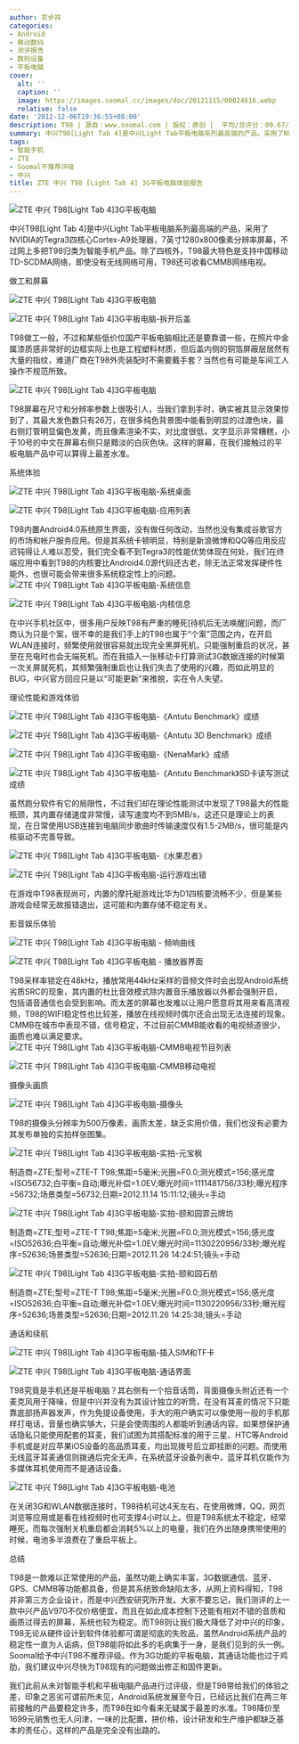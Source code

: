 ```yaml
---
author: 农步祥
categories:
- Android
- 移动数码
- 测评报告
- 数码设备
- 平板电脑
cover:
  alt: ''
  caption: ''
  image: https://images.soomal.cc/images/doc/20121115/00024616.webp
  relative: false
date: '2012-12-06T19:36:55+08:00'
description: T98 | 源自：www.soomal.com | 版权：原创 |  平均/总评分：09.67/261
summary: 中兴T98[Light Tab 4]是中兴Light Tab平板电脑系列最高端的产品，采用了NVIDIA的Tegra3四核心Cortex-A9处理器，7英寸1280x800像素分辨率屏幕，不过网上多把T98归类为智能手机产品。除了四核外，T98最大特色是支持中国移动TD-SCDMA网络，即使没有无线网络可用，T98还可收看CMMB网络电视……
tags:
- 智能手机
- ZTE
- Soomal不推荐评级
- 中兴
title: ZTE 中兴 T98 [Light Tab 4] 3G平板电脑体验报告
---
```


![ZTE 中兴 T98[Light Tab 4]3G平板电脑](https://images.soomal.cc/images/doc/20121115/00024608.webp)



中兴T98[Light Tab 4]是中兴Light Tab平板电脑系列最高端的产品，采用了NVIDIA的Tegra3四核心Cortex-A9处理器，7英寸1280x800像素分辨率屏幕，不过网上多把T98归类为智能手机产品。除了四核外，T98最大特色是支持中国移动TD-SCDMA网络，即使没有无线网络可用，T98还可收看CMMB网络电视。



做工和屏幕



![ZTE 中兴 T98[Light Tab 4]3G平板电脑](https://images.soomal.cc/images/doc/20121115/00024610.webp)



![ZTE 中兴 T98[Light Tab 4]3G平板电脑-拆开后盖](https://images.soomal.cc/images/doc/20121115/00024626.webp)



T98做工一般，不过和某些低价位国产平板电脑相比还是要靠谱一些，在照片中金属漆质感非常好的边框实际上也是工程塑料材质，但后盖内侧的铜箔屏蔽层居然有大量的指纹，难道厂商在T98外壳装配时不需要戴手套？当然也有可能是车间工人操作不规范所致。



![ZTE 中兴 T98[Light Tab 4]3G平板电脑](https://images.soomal.cc/images/doc/20121115/00024617.webp)



T98屏幕在尺寸和分辨率参数上很吸引人，当我们拿到手时，确实被其显示效果惊到了，其最大发色数只有26万，在很多纯色背景图中能看到明显的过渡色块，最右侧灯管明显偏色发黄，而且像素渲染不实，对比度很低，文字显示非常糟糕，小于10号的中文在屏幕右侧只是黯淡的白灰色块。这样的屏幕，在我们接触过的平板电脑产品中可以算得上最差水准。



系统体验



![ZTE 中兴 T98[Light Tab 4]3G平板电脑-系统桌面](https://images.soomal.cc/images/doc/20121206/00025325.webp)



![ZTE 中兴 T98[Light Tab 4]3G平板电脑-应用列表](https://images.soomal.cc/images/doc/20121206/00025326.webp)



T98内置Android4.0系统原生界面，没有做任何改动，当然也没有集成谷歌官方的市场和帐户服务应用。但是其系统卡顿明显，特别是新浪微博和QQ等应用反应迟钝得让人难以忍受，我们完全看不到Tegra3的性能优势体现在何处，我们在终端应用中看到T98的内核要比Android4.0源代码还古老，除无法正常发挥硬件性能外，也很可能会带来很多系统稳定性上的问题。
![ZTE 中兴 T98[Light Tab 4]3G平板电脑-系统信息](https://images.soomal.cc/images/doc/20121206/00025327.webp)




![ZTE 中兴 T98[Light Tab 4]3G平板电脑-内核信息](https://images.soomal.cc/images/doc/20121206/00025328.webp)



在中兴手机社区中，很多用户反映T98有严重的睡死[待机后无法唤醒]问题，而厂商认为只是个案，很不幸的是我们手上的T98也属于“个案”范围之内，在开启WLAN连接时，频繁使用就很容易就出现完全黑屏死机，只能强制重启的状况，甚至在充电时也会无端死机。而在我插入一张移动卡打算测试3G数据连接的时候第一次关屏就死机，其频繁强制重启也让我们失去了使用的兴趣，而如此明显的BUG，中兴官方回应只是以“可能更新”来推脱，实在令人失望。



理论性能和游戏体验



![ZTE 中兴 T98[Light Tab 4]3G平板电脑-《Antutu Benchmark》成绩](https://images.soomal.cc/images/doc/20121206/00025331.webp)



![ZTE 中兴 T98[Light Tab 4]3G平板电脑-《Antutu 3D Benchmark》成绩](https://images.soomal.cc/images/doc/20121206/00025333.webp)



![ZTE 中兴 T98[Light Tab 4]3G平板电脑-《NenaMark》成绩](https://images.soomal.cc/images/doc/20121206/00025334.webp)



![ZTE 中兴 T98[Light Tab 4]3G平板电脑-《Antutu Benchmark》SD卡读写测试成绩](https://images.soomal.cc/images/doc/20121206/00025339.webp)



虽然跑分软件有它的局限性，不过我们却在理论性能测试中发现了T98最大的性能瓶颈，其内置存储速度非常慢，读写速度均不到5MB/s，这还只是理论上的表现，在日常使用USB连接到电脑同步歌曲时传输速度仅有1.5-2MB/s，很可能是内核驱动不完善导致。



![ZTE 中兴 T98[Light Tab 4]3G平板电脑-《水果忍者》](https://images.soomal.cc/images/doc/20121206/00025335.webp)



![ZTE 中兴 T98[Light Tab 4]3G平板电脑-运行游戏出错](https://images.soomal.cc/images/doc/20121206/00025329.webp)



在游戏中T98表现尚可，内置的摩托艇游戏比华为D1四核要流畅不少，但是某些游戏会经常无故报错退出，这可能和内置存储不稳定有关。



影音娱乐体验



![ZTE 中兴 T98[Light Tab 4]3G平板电脑 - 频响曲线](https://images.soomal.cc/images/doc/20121123/00024836.webp)



![ZTE 中兴 T98[Light Tab 4]3G平板电脑 - 播放器界面](https://images.soomal.cc/images/doc/20121123/00024834.webp)



T98采样率锁定在48kHz，播放常用44kHz采样的音频文件时会出现Android系统劣质SRC的现象，其内置的杜比音效模式除内置音乐播放器以外都会强制开启，包括语音通信也会受到影响。而太差的屏幕也发难以让用户愿意将其用来看高清视频，T98的WIFI稳定性也比较差，播放在线视频时偶尔还会出现无法连接的现象。CMMB在城市中表现不错，信号稳定，不过目前CMMB能收看的电视频道很少，画质也难以满足要求。
![ZTE 中兴 T98[Light Tab 4]3G平板电脑-CMMB电视节目列表](https://images.soomal.cc/images/doc/20121206/00025336.webp)




![ZTE 中兴 T98[Light Tab 4]3G平板电脑-CMMB移动电视](https://images.soomal.cc/images/doc/20121206/00025337.webp)



摄像头画质



![ZTE 中兴 T98[Light Tab 4]3G平板电脑-摄像头](https://images.soomal.cc/images/doc/20121115/00024611.webp)



T98的摄像头分辨率为500万像素，画质太差，缺乏实用价值，我们也没有必要为其发布单独的实拍样张图集。



![ZTE 中兴 T98[Light Tab 4]3G平板电脑-实拍-元宝枫](https://images.soomal.cc/images/doc/20121206/00025340.webp)

制造商=ZTE;型号=ZTE-T T98;焦距=5毫米;光圈=F0.0;测光模式=156;感光度=ISO56732;白平衡=自动;曝光补偿=1.0EV;曝光时间=1111481756/33秒;曝光程序=56732;场景类型=56732;日期=2012.11.14 15:11:12;镜头=手动



![ZTE 中兴 T98[Light Tab 4]3G平板电脑-实拍-颐和园霏云牌坊](https://images.soomal.cc/images/doc/20121206/00025341.webp)

制造商=ZTE;型号=ZTE-T T98;焦距=5毫米;光圈=F0.0;测光模式=156;感光度=ISO52636;白平衡=自动;曝光补偿=1.0EV;曝光时间=1130220956/33秒;曝光程序=52636;场景类型=52636;日期=2012.11.26 14:24:51;镜头=手动



![ZTE 中兴 T98[Light Tab 4]3G平板电脑-实拍-颐和园石舫](https://images.soomal.cc/images/doc/20121206/00025342.webp)

制造商=ZTE;型号=ZTE-T T98;焦距=5毫米;光圈=F0.0;测光模式=156;感光度=ISO52636;白平衡=自动;曝光补偿=1.0EV;曝光时间=1130220956/33秒;曝光程序=52636;场景类型=52636;日期=2012.11.26 14:25:38;镜头=手动



通话和续航



![ZTE 中兴 T98[Light Tab 4]3G平板电脑-插入SIM和TF卡](https://images.soomal.cc/images/doc/20121115/00024624.webp)



![ZTE 中兴 T98[Light Tab 4]3G平板电脑-通话界面](https://images.soomal.cc/images/doc/20121206/00025338.webp)



T98究竟是手机还是平板电脑？其右侧有一个拾音话筒，背面摄像头附近还有一个麦克风用于降噪，但是中兴并没有为其设计独立的听筒，在没有耳麦的情况下只能靠底部扬声器发声，作为免提设备使用，手大的用户确实可以像使用一般的手机那样打电话，音量也确实够大，只是会使周围的人都能听到通话内容。如果想保护通话隐私只能使用配套的耳麦，我们试图为其搭配标准的用于三星、HTC等Android手机或是对应苹果iOS设备的高品质耳麦，均出现拨号后立即挂断的问题。而使用无线蓝牙耳麦通信则拨通后完全无声，在系统蓝牙设备列表中，蓝牙耳机仅能作为多媒体耳机使用而不是通话设备。



![ZTE 中兴 T98[Light Tab 4]3G平板电脑-电池](https://images.soomal.cc/images/doc/20121115/00024627.webp)



在关闭3G和WLAN数据连接时，T98待机可达4天左右，在使用微博，QQ，网页浏览等应用或是看在线视频时也可支撑4小时以上。但是T98系统太不稳定，经常睡死，而每次强制关机重启都会消耗5%以上的电量，我们在外出随身携带使用的时候，电池多半浪费在了重启平板上。



总结



T98是一款难以正常使用的产品，虽然功能上确实丰富，3G数据通信、蓝牙、GPS、CMMB等功能都具备，但是其系统致命缺陷太多，从网上资料得知，T98并非第三方企业设计，而是中兴西安研究所开发。大家不要忘记，我们测评的上一款中兴产品V970不仅价格便宜，而且在如此成本控制下还能有相对不错的音质和画质过得去的屏幕，系统也较为稳定。而T98则让我们极大降低了对中兴的印象，T98无论从硬件设计到软件体验都可谓是彻底的失败品，虽然Android系统产品的稳定性一直为人诟病，但T98能将如此多的毛病集于一身，是我们见到的头一例。Soomal给予中兴T98不推荐评级。作为3G功能的平板电脑，其通话功能也过于鸡肋，我们建议中兴尽快为T98现有的问题做出修正和固件更新。



我们此前从未对智能手机和平板电脑产品进行过评级，但是T98带给我们的体验之差，印象之恶劣可谓前所未见，Android系统发展至今日，已经远比我们在两三年前接触的产品要稳定许多，而T98在如今看来无疑属于最差的水准。T98降价至1699元销售也无人问津，一味的比配置，拼价格，设计研发和生产维护都缺乏基本的责任心，这样的产品是完全没有出路的。